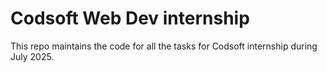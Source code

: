 # Codsoft Web Dev internship
This repo maintains the code for all the tasks for Codsoft internship during July 2025.
